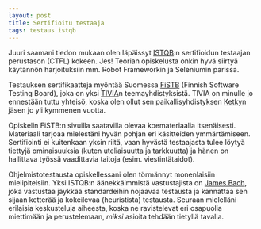 ```yaml
---
layout: post
title: Sertifioitu testaaja
tags: testaus istqb
---
```


Juuri saamani tiedon mukaan olen läpäissyt [ISTQB](https://www.istqb.org/):n sertifioidun testaajan perustason (CTFL) kokeen. Jes! Teorian opiskelusta onkin hyvä siirtyä käytännön harjoituksiin mm. Robot Frameworkin ja Seleniumin parissa.

Testauksen sertifikaatteja myöntää Suomessa [FiSTB](http://www.fistb.fi/) (Finnish Software Testing Board), joka on yksi [TIVIA](http://www.tivia.fi/)n teemayhdistyksistä. TIVIA on minulle jo ennestään tuttu yhteisö, koska olen ollut sen paikallisyhdistyksen [Ketky](http://www.ketky.fi/)n jäsen jo yli kymmenen vuotta.

Opiskelin FiSTB:n sivuilla saatavilla olevaa koemateriaalia itsenäisesti. Materiaali tarjoaa mielestäni hyvän pohjan eri käsitteiden ymmärtämiseen. Sertifiointi ei kuitenkaan yksin riitä, vaan hyvästä testaajasta tulee löytyä tiettyjä ominaisuuksia (kuten uteliaisuutta ja tarkkuutta) ja hänen on hallittava työssä vaadittavia taitoja (esim. viestintätaidot).

Ohjelmistotestausta opiskellessani olen törmännyt monenlaisiin mielipiteisiin. Yksi ISTQB:n äänekkäimmistä vastustajista on [James Bach](http://www.satisfice.com/blog/), joka vastustaa jäykkää standardeihin nojaavaa testausta ja kannattaa sen sijaan ketterää ja kokeilevaa (heuristista) testausta. Seuraan mielelläni erilaisia keskusteluja aiheesta, koska ne ravistelevat eri osapuolia miettimään ja perustelemaan, *miksi* asioita tehdään tietyllä tavalla.
